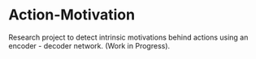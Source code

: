 # Action-Motivation
Research project to detect intrinsic motivations behind actions using an encoder - decoder network.
(Work in Progress).
